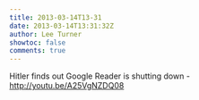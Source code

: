 ```yaml
---
title: 2013-03-14T13-31
date: 2013-03-14T13:31:32Z
author: Lee Turner
showtoc: false
comments: true
---
```


Hitler finds out Google Reader is shutting down - http://youtu.be/A25VgNZDQ08

